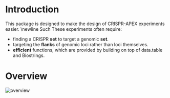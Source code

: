 # Introduction

This package is designed to make the design of CRISPR-APEX experiments easier.
\newline
Such These experiments often require:

* finding a CRISPR **set** to target a genomic **set**.
* targeting the **flanks** of genomic loci rather than loci themselves.
* **efficient** functions, which are provided by building on top of 
    data.table and Biostrings.

# Overview

![overview](https://gitlab.gwdg.de/loosolab/software/multicrispr/blob/master/inst/extdata/workflow.png)